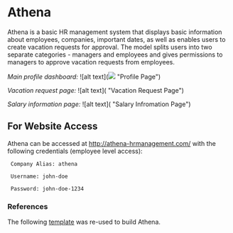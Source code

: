 # Athena

Athena is a basic HR management system that displays basic information about employees, companies, important dates, as well as enables users to create vacation requests for approval. The model splits users into two separate categories - managers and employees and gives permissions to managers to approve vacation requests from employees. 


*Main profile dashboard:*
![alt text](<img src="https://storage.cloud.google.com/athena-project/screenshot1.png"></img> "Profile Page")


*Vacation request page:*
![alt text]( "Vacation Request Page")


*Salary information page:*
![alt text]( "Salary Infromation Page")

## For Website Access
Athena can be accessed at http://athena-hrmanagement.com/ with the following credentials (employee level access):
```
 Company Alias: athena

 Username: john-doe

 Password: john-doe-1234
 ```

 ### References
 The following [template](https://themeforest.net/item/smarthr-bootstrap-admin-panel-template/21153150) was re-used to build Athena.
